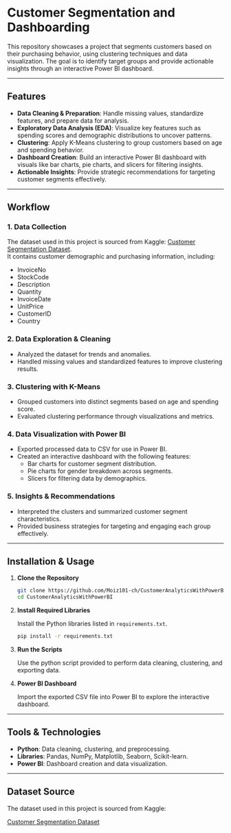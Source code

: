 # Customer Segmentation and Dashboarding  

This repository showcases a project that segments customers based on their purchasing behavior, using clustering techniques and data visualization. The goal is to identify target groups and provide actionable insights through an interactive Power BI dashboard.  

---

## Features  
- **Data Cleaning & Preparation**: Handle missing values, standardize features, and prepare data for analysis.  
- **Exploratory Data Analysis (EDA)**: Visualize key features such as spending scores and demographic distributions to uncover patterns.  
- **Clustering**: Apply K-Means clustering to group customers based on age and spending behavior.  
- **Dashboard Creation**: Build an interactive Power BI dashboard with visuals like bar charts, pie charts, and slicers for filtering insights.  
- **Actionable Insights**: Provide strategic recommendations for targeting customer segments effectively.  

---

## Workflow  

### 1. Data Collection  
The dataset used in this project is sourced from Kaggle: [Customer Segmentation Dataset](https://www.kaggle.com/code/fabiendaniel/customer-segmentation/input).  
It contains customer demographic and purchasing information, including:  
- InvoiceNo  
- StockCode  
- Description  
- Quantity  
- InvoiceDate
- UnitPrice  
- CustomerID
- Country
  
### 2. Data Exploration & Cleaning  
- Analyzed the dataset for trends and anomalies.  
- Handled missing values and standardized features to improve clustering results.  

### 3. Clustering with K-Means  
- Grouped customers into distinct segments based on age and spending score.  
- Evaluated clustering performance through visualizations and metrics.  

### 4. Data Visualization with Power BI  
- Exported processed data to CSV for use in Power BI.  
- Created an interactive dashboard with the following features:  
  - Bar charts for customer segment distribution.  
  - Pie charts for gender breakdown across segments.  
  - Slicers for filtering data by demographics.  

### 5. Insights & Recommendations  
- Interpreted the clusters and summarized customer segment characteristics.  
- Provided business strategies for targeting and engaging each group effectively.  

---

## Installation & Usage  

1. **Clone the Repository**  
   ```bash
   git clone https://github.com/Moiz101-ch/CustomerAnalyticsWithPowerBI.git
   cd CustomerAnalyticsWithPowerBI
   ```
2. **Install Required Libraries**
   
   Install the Python libraries listed in `requirements.txt`.
     
   ```bash
   pip install -r requirements.txt
   ```
4. **Run the Scripts**
   
   Use the python script provided to perform data cleaning, clustering, and exporting data.
   
6. **Power BI Dashboard**

   Import the exported CSV file into Power BI to explore the interactive dashboard.

---

## Tools & Technologies

- **Python**: Data cleaning, clustering, and preprocessing.
- **Libraries**: Pandas, NumPy, Matplotlib, Seaborn, Scikit-learn.
- **Power BI**: Dashboard creation and data visualization.

---

## Dataset Source

The dataset used in this project is sourced from Kaggle:

[Customer Segmentation Dataset](https://www.kaggle.com/code/fabiendaniel/customer-segmentation/input)
  
